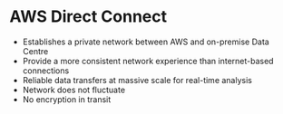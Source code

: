
# AWS Direct Connect
- Establishes a private network between AWS and on-premise Data Centre
- Provide a more consistent network experience than internet-based connections
- Reliable data transfers at massive scale for real-time analysis
- Network does not fluctuate
- No encryption in transit